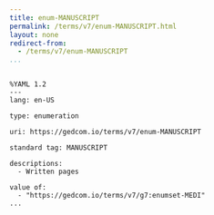 ```yaml
---
title: enum-MANUSCRIPT
permalink: /terms/v7/enum-MANUSCRIPT.html
layout: none
redirect-from:
  - /terms/v7/enum-MANUSCRIPT
...
```


```

%YAML 1.2
---
lang: en-US

type: enumeration

uri: https://gedcom.io/terms/v7/enum-MANUSCRIPT

standard tag: MANUSCRIPT

descriptions:
  - Written pages

value of:
  - "https://gedcom.io/terms/v7/g7:enumset-MEDI"
...

```
